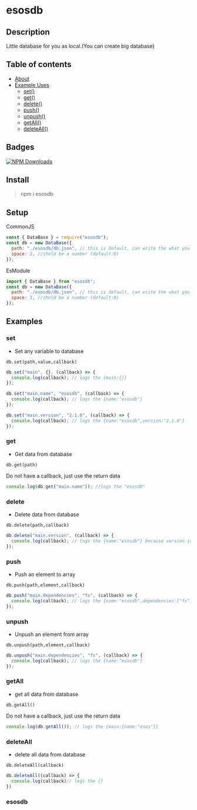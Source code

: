 # esosdb

## Description

Little database for you as local.(You can create big database)

## Table of contents

- [About](#about)
- [Example Uses](#examples)
  - [set()](#set)
  - [get()](#get)
  - [delete()](#delete)
  - [push()](#push)
  - [unpush()](#unpush)
  - [getAll()](#getAll)
  - [deleteAll()](#deleteAll)

## Badges

[![NPM Downloads](https://img.shields.io/npm/dt/esosdb.svg?style=flat-square)](https://www.npmjs.com/package/esosdb)

## Install

> npm i esosdb

## Setup

CommonJS

```js
const { DataBase } = require("esosdb");
const db = new DataBase({
  path: "./esosdb/db.json", // this is default, can write the what you want
  space: 2, //shold be a number (default:0)
});
```

EsModule

```js
import { DataBase } from "esosdb";
const db = new DataBase({
  path: "./esosdb/db.json", // this is default, can write the what you want
  space: 2, //shold be a number (default:0)
});
```

## Examples

### set

- Set any variable to database

`db.set(path,value,callback)`

```js
db.set("main", {}, (callback) => {
  console.log(callback); // logs the {main:{}}
});

db.set("main.name", "esosdb", (callback) => {
  console.log(callback); // logs the {name:"esosdb"}
});

db.set("main.version", "2.1.0", (callback) => {
  console.log(callback); // logs the {name:"esosdb",version:"2.1.0"}
});
```

### get

- Get data from database

`db.get(path)`

Do not have a callback, just use the return data

```js
console.log(db.get("main.name")); //logs the "esosdb"
```

### delete

- Delete data from database

`db.delete(path,callback)`

```js
db.delete("main.version", (callback) => {
  console.log(callback); // logs the {name:"esosdb"} because version is deleted
});
```

### push

- Push an element to array

`db.push(path,element,callback)`

```js
db.push("main.dependencies", "fs", (callback) => {
  console.log(callback); // logs the {name:"esosdb",dependencies:["fs"]}
});
```

### unpush

- Unpush an element from array

`db.unpush(path,element,callback)`

```js
db.unpush("main.dependencies", "fs", (callback) => {
  console.log(callback); // logs the {name:"esosdb"}
});
```

### getAll

- get all data from database

`db.getAll()`

Do not have a callback, just use the return data

```js
console.log(db.getAll()); // logs the {main:{name:"esos"}}
```

### deleteAll

- delete all data from database

`db.deleteAll(callback)`

```js
db.deleteAll((callback) => {
  console.log(callback)// logs the {}
})
```
### esosdb
